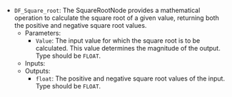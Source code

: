 - `DF_Square_root`: The SquareRootNode provides a mathematical operation to calculate the square root of a given value, returning both the positive and negative square root values.
    - Parameters:
        - `Value`: The input value for which the square root is to be calculated. This value determines the magnitude of the output. Type should be `FLOAT`.
    - Inputs:
    - Outputs:
        - `float`: The positive and negative square root values of the input. Type should be `FLOAT`.
